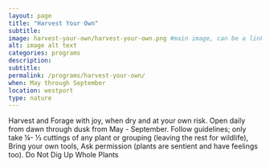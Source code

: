 ```yaml
---
layout: page
title: "Harvest Your Own"
subtitle: 
image: harvest-your-own/harvest-your-own.png #main image, can be a link or a file in assets/img/portfolio
alt: image alt text
categories: programs
description:
subtitle:
permalink: /programs/harvest-your-own/
when: May through September
location: westport
type: nature
---
```


Harvest and Forage with joy, when dry and at your own risk. Open daily from dawn through dusk from May - September. Follow guidelines; only take ¼- ⅓ cuttings of any plant or grouping (leaving the rest for wildlife), Bring your own tools, Ask permission (plants are sentient and have feelings too). Do Not Dig Up Whole Plants